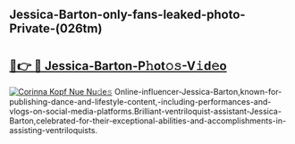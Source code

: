 ## Jessica-Barton-only-fans​-leaked-photo​-Private-(026tm)


# <h2><a href="https://mediaupload.pro?title=Jessica-Barton&ref=git">🔗👉 🔴 Jessica-Barton-P𝚑ot𝚘𝚜-V𝚒d𝚎o</a></h2>

[![Corinna Kopf Nue Nu𝚍e𝚜](https://i.imgur.com/0qMVB7G.gif)](https://mediaupload.pro?title=Jessica-Barton&ref=git)
Online-influencer-Jessica-Barton,known-for-publishing-dance-and-lifestyle-content,-including-performances-and-vlogs-on-social-media-platforms.Brilliant-ventriloquist-assistant-Jessica-Barton,celebrated-for-their-exceptional-abilities-and-accomplishments-in-assisting-ventriloquists.  